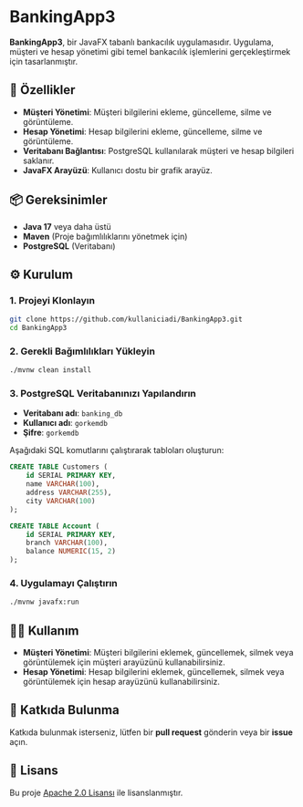 # BankingApp3

**BankingApp3**, bir JavaFX tabanlı bankacılık uygulamasıdır. Uygulama, müşteri ve hesap yönetimi gibi temel bankacılık işlemlerini gerçekleştirmek için tasarlanmıştır.

## 🚀 Özellikler

- **Müşteri Yönetimi**: Müşteri bilgilerini ekleme, güncelleme, silme ve görüntüleme.
- **Hesap Yönetimi**: Hesap bilgilerini ekleme, güncelleme, silme ve görüntüleme.
- **Veritabanı Bağlantısı**: PostgreSQL kullanılarak müşteri ve hesap bilgileri saklanır.
- **JavaFX Arayüzü**: Kullanıcı dostu bir grafik arayüz.

## 📦 Gereksinimler

- **Java 17** veya daha üstü  
- **Maven** (Proje bağımlılıklarını yönetmek için)  
- **PostgreSQL** (Veritabanı)

## ⚙️ Kurulum

### 1. Projeyi Klonlayın

```bash
git clone https://github.com/kullaniciadi/BankingApp3.git
cd BankingApp3
```

### 2. Gerekli Bağımlılıkları Yükleyin

```bash
./mvnw clean install
```

### 3. PostgreSQL Veritabanınızı Yapılandırın

- **Veritabanı adı**: `banking_db`  
- **Kullanıcı adı**: `gorkemdb`  
- **Şifre**: `gorkemdb`

Aşağıdaki SQL komutlarını çalıştırarak tabloları oluşturun:

```sql
CREATE TABLE Customers (
    id SERIAL PRIMARY KEY,
    name VARCHAR(100),
    address VARCHAR(255),
    city VARCHAR(100)
);

CREATE TABLE Account (
    id SERIAL PRIMARY KEY,
    branch VARCHAR(100),
    balance NUMERIC(15, 2)
);
```

### 4. Uygulamayı Çalıştırın

```bash
./mvnw javafx:run
```

## 🧑‍💼 Kullanım

- **Müşteri Yönetimi**: Müşteri bilgilerini eklemek, güncellemek, silmek veya görüntülemek için müşteri arayüzünü kullanabilirsiniz.  
- **Hesap Yönetimi**: Hesap bilgilerini eklemek, güncellemek, silmek veya görüntülemek için hesap arayüzünü kullanabilirsiniz.

## 🤝 Katkıda Bulunma

Katkıda bulunmak isterseniz, lütfen bir **pull request** gönderin veya bir **issue** açın.

## 📄 Lisans

Bu proje [Apache 2.0 Lisansı](https://www.apache.org/licenses/LICENSE-2.0) ile lisanslanmıştır.
```
